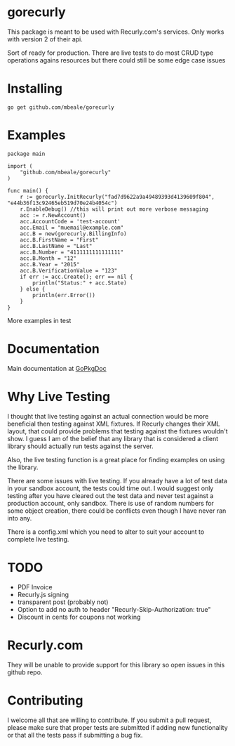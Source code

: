 gorecurly
=========
This package is meant to be used with Recurly.com's services.  Only works with version 2 of their api.

Sort of ready for production.  There are live tests to do most CRUD type operations agains resources but there could still be some edge case issues

Installing
==========

	go get github.com/mbeale/gorecurly

Examples
=======

	
	package main

	import (
		"github.com/mbeale/gorecurly"
	)

	func main() {
		r := gorecurly.InitRecurly("fad7d9622a9a49489393d4139609f804", "e44b36f13c92465eb519d70e24b4054c")
		r.EnableDebug() //this will print out more verbose messaging
		acc := r.NewAccount()
		acc.AccountCode = 'test-account'
		acc.Email = "muemail@example.com"
		acc.B = new(gorecurly.BillingInfo)
		acc.B.FirstName = "First"
		acc.B.LastName = "Last"
		acc.B.Number = "4111111111111111"
		acc.B.Month = "12"
		acc.B.Year = "2015"
		acc.B.VerificationValue = "123"
		if err := acc.Create(); err == nil {
			println("Status:" + acc.State)
		} else {
			println(err.Error())
		}
	}

More examples in test

Documentation
=============

Main documentation at [GoPkgDoc](http://go.pkgdoc.org/github.com/mbeale/gorecurly)

Why Live Testing
================

I thought that live testing against an actual connection would be more beneficial then testing against XML fixtures.  If Recurly changes their XML layout, that could
provide problems that testing against the fixtures wouldn't show.  I guess I am of the belief that any library that is considered a client library should actually run
tests against the server.  

Also, the live testing function is a great place for finding examples on using the library.

There are some issues with live testing.  If you already have a lot of test data in your sandbox account, the tests could time out.  I would suggest only testing 
after you have cleared out the test data and never test against a production account, only sandbox.  There is use of random numbers for some object creation, there could be conflicts even though I have never ran into any.

There is a config.xml which you need to alter to suit your account to complete live testing.

TODO
====

* PDF Invoice
* Recurly.js signing
* transparent post (probably not)
* Option to add no auth to header "Recurly-Skip-Authorization: true"
* Discount in cents for coupons not working

Recurly.com
===========

They will be unable to provide support for this library so open issues in this github repo. 

Contributing
============

I welcome all that are willing to contribute.  If you submit a pull request, please make sure that proper tests are submitted if adding new functionality or that
all the tests pass if submitting a bug fix.
